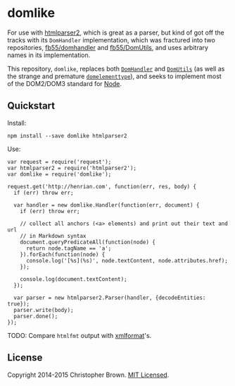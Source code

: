 # domlike

For use with [htmlparser2](https://github.com/fb55/htmlparser2), which is great as a parser, but kind of got off the tracks with its `DomHandler` implementation, which was fractured into two repositories, [fb55/domhandler](https://github.com/fb55/domhandler) and [fb55/DomUtils](https://github.com/fb55/DomUtils), and uses arbitrary names in its implementation.

This repository, `domlike`, replaces both [`DomHandler`](https://github.com/fb55/domhandler) and [`DomUtils`](https://github.com/fb55/DomUtils) (as well as the strange and premature [`domelementtype`](https://github.com/fb55/domelementtype)), and seeks to implement most of the DOM2/DOM3 standard for [Node](https://developer.mozilla.org/en-US/docs/Web/API/Node).

## Quickstart

Install:

    npm install --save domlike htmlparser2

Use:

    var request = require('request');
    var htmlparser2 = require('htmlparser2');
    var domlike = require('domlike');

    request.get('http://henrian.com', function(err, res, body) {
      if (err) throw err;

      var handler = new domlike.Handler(function(err, document) {
        if (err) throw err;

        // collect all anchors (<a> elements) and print out their text and url
        // in Markdown syntax
        document.queryPredicateAll(function(node) {
          return node.tagName == 'a';
        }).forEach(function(node) {
          console.log('[%s](%s)', node.textContent, node.attributes.href);
        });

        console.log(document.textContent);
      });

      var parser = new htmlparser2.Parser(handler, {decodeEntities: true});
      parser.write(body);
      parser.done();
    });


TODO: Compare `htmlfmt` output with [xmlformat](http://www.kitebird.com/software/xmlformat/)'s.


## License

Copyright 2014-2015 Christopher Brown. [MIT Licensed](http://opensource.org/licenses/MIT).
